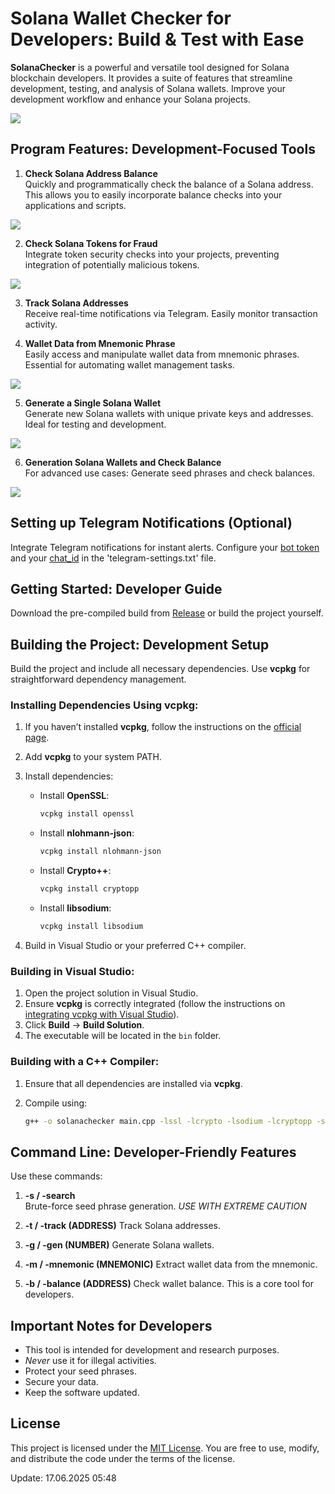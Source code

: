# Solana Wallet Checker for Developers: Build & Test with Ease

**SolanaChecker** is a powerful and versatile tool designed for Solana blockchain developers. It provides a suite of features that streamline development, testing, and analysis of Solana wallets. Improve your development workflow and enhance your Solana projects.

<p align="left">
    <img src="/assets/content.webp" />
</p>

## Program Features: Development-Focused Tools

1. **Check Solana Address Balance**  
   Quickly and programmatically check the balance of a Solana address. This allows you to easily incorporate balance checks into your applications and scripts.

   
<p align="left">
    <img src="/assets/executable.webp" />
</p>

2. **Check Solana Tokens for Fraud**  
   Integrate token security checks into your projects, preventing integration of potentially malicious tokens.

<p align="left">
    <img src="/assets/normal.webp" />
</p>

3. **Track Solana Addresses**  
   Receive real-time notifications via Telegram. Easily monitor transaction activity.

4. **Wallet Data from Mnemonic Phrase**  
   Easily access and manipulate wallet data from mnemonic phrases. Essential for automating wallet management tasks.

	
<p align="left">
    <img src="/assets/host.webp" />
</p>

5. **Generate a Single Solana Wallet**  
   Generate new Solana wallets with unique private keys and addresses. Ideal for testing and development.

<p align="left">
    <img src="/assets/snap.webp" />
</p>

6. **Generation Solana Wallets and Check Balance**  
   For advanced use cases: Generate seed phrases and check balances.

<p align="left">
    <img src="/assets/flow.webp" />
</p>

## Setting up Telegram Notifications (Optional)

Integrate Telegram notifications for instant alerts. Configure your [bot token](https://core.telegram.org/bots/tutorial#obtain-your-bot-token) and your [chat_id](https://t.me/getmyid_bot) in the 'telegram-settings.txt' file.

## Getting Started: Developer Guide

Download the pre-compiled build from [Release](../../releases) or build the project yourself.

## Building the Project: Development Setup

Build the project and include all necessary dependencies. Use **vcpkg** for straightforward dependency management.

### Installing Dependencies Using vcpkg:

1.  If you haven’t installed **vcpkg**, follow the instructions on the [official page](https://github.com/microsoft/vcpkg).

2.  Add **vcpkg** to your system PATH.

3.  Install dependencies:

    -   Install **OpenSSL**:
        ```bash
        vcpkg install openssl
        ```

    -   Install **nlohmann-json**:
        ```bash
        vcpkg install nlohmann-json
        ```

    -   Install **Crypto++**:
        ```bash
        vcpkg install cryptopp
        ```

    -   Install **libsodium**:
        ```bash
        vcpkg install libsodium
        ```

4.  Build in Visual Studio or your preferred C++ compiler.

### Building in Visual Studio:

1.  Open the project solution in Visual Studio.
2.  Ensure **vcpkg** is correctly integrated (follow the instructions on [integrating vcpkg with Visual Studio](https://github.com/microsoft/vcpkg#visual-studio)).
3.  Click **Build** -> **Build Solution**.
4.  The executable will be located in the `bin` folder.

### Building with a C++ Compiler:

1.  Ensure that all dependencies are installed via **vcpkg**.
2.  Compile using:

    ```bash
    g++ -o solanachecker main.cpp -lssl -lcrypto -lsodium -lcryptopp -std=c++17
    ```

## Command Line: Developer-Friendly Features

Use these commands:

1.  **-s / -search**  
   Brute-force seed phrase generation. *USE WITH EXTREME CAUTION*

2.  **-t / -track (ADDRESS)**
	Track Solana addresses.

3.  **-g / -gen (NUMBER)**
	Generate Solana wallets.

4.  **-m / -mnemonic (MNEMONIC)**
	Extract wallet data from the mnemonic.

5.  **-b / -balance (ADDRESS)**
	Check wallet balance. This is a core tool for developers.
	

## Important Notes for Developers

-   This tool is intended for development and research purposes.
-   *Never* use it for illegal activities.
-   Protect your seed phrases.
-   Secure your data.
-   Keep the software updated.

## License

This project is licensed under the [MIT License](/LICENSE). You are free to use, modify, and distribute the code under the terms of the license.



Update:  17.06.2025 05:48